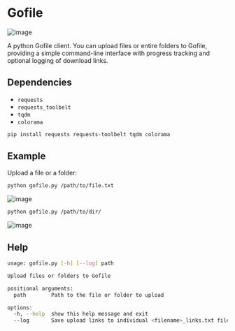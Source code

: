 # Gofile
![image](https://i.postimg.cc/Y2PpsBtf/3.png)

A python Gofile client. You can upload files or entire folders to Gofile, providing a simple command-line interface with progress tracking and optional logging of download links.

## Dependencies

- `requests`
- `requests_toolbelt`
- `tqdm`
- `colorama`

```bash
pip install requests requests-toolbelt tqdm colorama
```

## Example

Upload a file or a folder:

```bash
python gofile.py /path/to/file.txt
```
![image](https://i.postimg.cc/zv23dy0n/2.png)

```bash
python gofile.py /path/to/dir/
```
![image](https://i.postimg.cc/jSrMxCsx/1.png)

## Help

```bash
usage: gofile.py [-h] [--log] path

Upload files or folders to Gofile

positional arguments:
  path        Path to the file or folder to upload

options:
  -h, --help  show this help message and exit
  --log       Save upload links to individual <filename>_links.txt files

```



